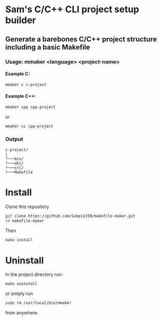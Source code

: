 # Sam's C/C++ CLI project setup builder
## Generate a barebones C/C++ project structure including a basic Makefile
### Usage: mmaker \<language\> \<project-name\>

#### Example C:
```sh
mmaker c c-project
```

#### Example C++:
```sh
mmaker cpp cpp-project
```
or
```sh
mmaker cc cpp-project
```

### Output
```
c-project/
|
└───bin/
└───obj/
└───src/
└───Makefile
```

# Install
Clone this repository
```sh
git clone https://github.com/Sampie159/makefile-maker.git
cd makefile-maker
```
Then
```sh
make install
```

# Uninstall
In the project directory run:
```sh
make uninstall
```

or simply run
```sh
sudo rm /usr/local/bin/mmaker
```
from anywhere.
